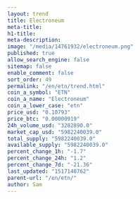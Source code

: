 ```yaml
---
layout: trend
title: Electroneum
meta-title: 
h1-title: 
meta-description: 
image: "/media/14761932/electroneum.png"
published: true
allow_search_engine: false
sitemap: false
enable_comment: false
sort_order: 49
permalink: "/en/etn/trend.html"
coin_a_symbol: "ETN"
coin_a_name: "Electroneum"
coin_a_lower_case: "etn"
price_usd: "0.10793"
price_btc: "0.00000919"
24h_volume_usd: "3282890.0"
market_cap_usd: "5982240039.0"
total_supply: "5982240039.0"
available_supply: "5982240039.0"
percent_change_1h: "-1.7"
percent_change_24h: "1.2"
percent_change_7d: "-21.36"
last_updated: "1517140762"
parent-url: "/en/etn/"
author: Sam
---
```


